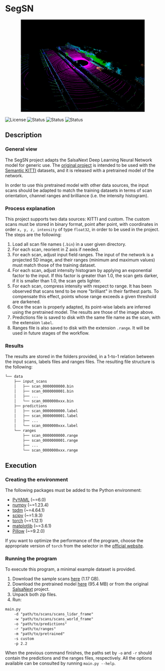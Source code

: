 # SegSN

<p align="center"><img src="doc/sample_scan.png" height="300"></p>

![License][license-image]
![Status][ci-macos-12]
![Status][ci-macos-13]
![Status][python-3.10]

[license-image]: https://img.shields.io/badge/license-MIT-green.svg?style=flat
[ci-macos-12]: https://img.shields.io/badge/macOS%20Monterey%2012-success-brightgreen
[ci-macos-13]: https://img.shields.io/badge/macOS%20Ventura%2013-success-brightgreen
[python-3.10]: https://img.shields.io/badge/python-3.10-blue

## Description
### General view
The SegSN project adapts the SalsaNext Deep Learning
Neural Network model for generic use. The [original project](https://github.com/TiagoCortinhal/SalsaNext) is intended
to be used with the [Semantic KITTI](http://semantic-kitti.org/dataset.html) datasets, and it is released with a 
pretrained model of the network.

In order to use this pretrained model with other data sources, the input scans
should be adapted to match the training datasets in terms of scan orientation,
channel ranges and brilliance (i.e. the intensity histogram).

### Process explanation
This project supports two data sources: KITTI and custom. The custom scans
must be stored in binary format, point after point, with coordinates 
in order `x, y, z, intensity` of type `float32`, in order to be used in 
the project. The steps are the following:
1. Load all scan file names (`.bin`) in a user given directory.
2. For each scan, reorient in Z axis if needed.
3. For each scan, adjust input field ranges. The input of the network
is a projected 5D image, and their ranges (minimum and maximum values)
must match those of the training dataset.
4. For each scan, adjust intensity histogram by applying an exponential 
factor to the input. If this factor is greater than 1.0, the scan gets darker, 
if it is smaller than 1.0, the scan gets lighter.
5. For each scan, compress intensity with respect to range. It has been 
observed that scans tend to be more "brilliant" in their farthest parts. To
compensate this effect, points whose range exceeds a given threshold are darkened.
6. Once the scan is properly adapted, its point-wise labels are inferred 
using the pretrained model. The results are those of the image above.
7. Predictions file is saved to disk with the same file name as the scan, 
with the extension `label`.
8. Ranges file is also saved to disk with the extension `.range`. It will be
used in future stages of the workflow.

### Results
The results are stored in the folders provided, in a 1-to-1 relation
between the input scans, labels files and ranges files. The resulting 
file structure is the following:
````
└── data
    ├── input_scans
    │   ├── scan_0000000000.bin
    │   ├── scan_0000000001.bin
    │   ├── ...
    │   └── scan_0000000xxx.bin
    ├── predictions
    │   ├── scan_0000000000.label
    │   ├── scan_0000000001.label
    │   ├── ...
    │   └── scan_0000000xxx.label
    └── ranges
        ├── scan_0000000000.range
        ├── scan_0000000001.range
        ├── ...
        └── scan_0000000xxx.range
````

## Execution
### Creating the environment
The following packages must be added to the Python environment:
- [PyYAML](https://pypi.org/project/PyYAML/) (~=6.0)
- [numpy](https://pypi.org/project/numpy/) (~=1.23.4)
- [tqdm](https://pypi.org/project/tqdm/) (~=4.64.1)
- [scipy](https://pypi.org/project/scipy/) (~=1.9.3)
- [torch](https://pypi.org/project/torch/) (~=1.12.1)
- [matplotlib](https://pypi.org/project/matplotlib/) (~=3.6.1)
- [Pillow](https://pypi.org/project/Pillow/) (~=9.2.0)

If you want to optimize the performance of the program, choose the appropriate version
of `torch` from the selector in the [official website](https://pytorch.org).

### Running the program
To execute this program, a minimal example dataset is provided.
1. Download the sample scans [here](https://drive.google.com/file/d/13AAwm010DBaOBkTGbZD9d-Dla1_Li-ws/view?usp=share_link) (1.17 GB).
2. Download the pretrained model [here](https://drive.google.com/file/d/15B9nd2dxjTXQpkkZqtlNE0HEFtvBRTMZ/view?usp=share_link) (95.4 MB) or from the original [SalsaNext]() project.
3. Unpack both zip files.
4. Run:
```
main.py 
    -d "path/to/scans/scans_lidar_frame"
    -w "path/to/scans/scans_world_frame"
    -o "path/to/predictions"
    -r "path/to/ranges"
    -m "path/to/pretrained"
    -s custom
    -p 2.2
```

When the previous command finishes, the paths set by `-o` and `-r` should 
contain the predictions and the ranges files, respectively. All the 
options available can be consulted by running `main.py --help`.